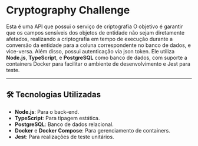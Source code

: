 # Cryptography Challenge

Esta é uma API que possui o serviço de criptografia O objetivo é garantir que os campos sensíveis dos objetos de entidade não sejam diretamente afetados, realizando a criptografia em tempo de execução durante a conversão da entidade para a coluna correspondente no banco de dados, e vice-versa. Além disso, possui autenticação via json token. Ele utiliza **Node.js**, **TypeScript**, e **PostgreSQL** como banco de dados, com suporte a containers Docker para facilitar o ambiente de desenvolvimento e Jest para teste.

---

## 🛠️ Tecnologias Utilizadas
- **Node.js**: Para o back-end.
- **TypeScript**: Para tipagem estática.
- **PostgreSQL**: Banco de dados relacional.
- **Docker** e **Docker Compose**: Para gerenciamento de containers.
- **Jest**: Para realizações de teste unitários.
